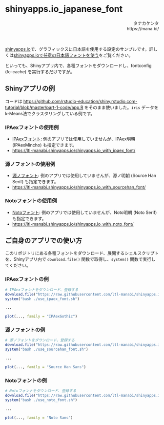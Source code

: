 # shinyapps.io_japanese_font

<div align="right">
タナカケンタ<br />
https://mana.bi/
</div>

<br /><br />
[shinyapps.io](https://www.shinyapps.io/)で、グラフィックスに日本語を使用する設定のサンプルです。詳しくは[shinyapps.ioで任意の日本語フォントを使う](https://mana.bi/wiki.cgi?page=shinyapps%2Eio%A4%C7%C7%A4%B0%D5%A4%CE%C6%FC%CB%DC%B8%EC%A5%D5%A5%A9%A5%F3%A5%C8%A4%F2%BB%C8%A4%A6)をご覧ください。

といっても、Shinyアプリ内で、各種フォントをダウンロードし、fontconfig (fc-cache) を実行するだけですが。

## Shinyアプリの例

コードは https://github.com/rstudio-education/shiny.rstudio.com-tutorial/blob/master/part-1-code/app.R をそのまま使いました。`iris` データを k-Means法でクラスタリングしている例です。

### IPAexフォントの使用例

* [IPAexフォント](https://moji.or.jp/ipafont/): 例のアプリでは使用していませんが、IPAex明朝 (IPAexMincho) も指定できます。
* https://ltl-manabi.shinyapps.io/shinyapps.io_with_ipaex_font/

### 源ノフォントの使用例

* [源ノフォント](https://github.com/adobe-fonts/source-han-sans): 例のアプリでは使用していませんが、源ノ明朝 (Source Han Serif) も指定できます。
* https://ltl-manabi.shinyapps.io/shinyapps.io_with_sourcehan_font/

### Notoフォントの使用例

* [Notoフォント](https://www.google.com/get/noto/): 例のアプリでは使用していませんが、Noto明朝 (Noto Serif) も指定できます。
* https://ltl-manabi.shinyapps.io/shinyapps.io_with_noto_font/

## ご自身のアプリでの使い方

このリポジトリにある各種フォントをダウンロード、展開するシェルスクリプトを、Shinyアプリ内で `download.file()` 関数で取得し、`system()` 関数で実行してください。

### IPAexフォントの例

```r
# IPAexフォントをダウンロード、登録する
download.file("https://raw.githubusercontent.com/ltl-manabi/shinyapps.io_japanese_font/master/use_ipaex_font.sh", destfile = "use_ipaex_font.sh")
system("bash ./use_ipaex_font.sh")

...

plot(..., family = "IPAexGothic")
```

### 源ノフォントの例

```r
# 源ノフォントをダウンロード、登録する
download.file("https://raw.githubusercontent.com/ltl-manabi/shinyapps.io_japanese_font/master/use_sourcehan_font.sh", destfile = "use_sourcehan_font.sh")
system("bash ./use_sourcehan_font.sh")

...

plot(..., family = "Source Han Sans")
```

### Notoフォントの例

```r
# Notoフォントをダウンロード、登録する
download.file("https://raw.githubusercontent.com/ltl-manabi/shinyapps.io_japanese_font/master/use_noto_font.sh", destfile = "use_noto_font.sh")
system("bash ./use_noto_font.sh")

...

plot(..., family = "Noto Sans")
```

